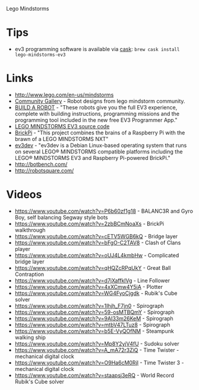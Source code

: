 Lego Mindstorms

# Tips

- ev3 programming software is available via [cask](https://github.com/caskroom/homebrew-cask/blob/master/Casks/lego-mindstorms-ev3.rb): `brew cask install lego-mindstorms-ev3`

# Links

- <http://www.lego.com/en-us/mindstorms>
- [Community Gallery](http://www.us.lego.com/en-us/mindstorms/gallery) - Robot designs from lego mindstorm community.
- [BUILD A ROBOT](http://www.lego.com/en-us/mindstorms/build-a-robot) - "These robots give you the full EV3 experience, complete with building instructions, programming missions and the programming tool included in the new free EV3 Programmer App."
- [LEGO MINDSTORMS EV3 source code](https://github.com/mindboards/ev3sources)
- [BrickPi](https://github.com/DexterInd/BrickPi) - "This project combines the brains of a Raspberry Pi with the brawn of a LEGO MINDSTORMS NXT"
- [ev3dev](http://www.ev3dev.org/) - "ev3dev is a Debian Linux-based operating system that runs on several LEGO® MINDSTORMS compatible platforms including the LEGO® MINDSTORMS EV3 and Raspberry Pi-powered BrickPi."
- <http://botbench.com/>
- <http://robotsquare.com/>

# Videos

- <https://www.youtube.com/watch?v=P6b60zf1g18> - BALANC3R and Gyro Boy, self balancing Segway style bots
- <https://www.youtube.com/watch?v=2zbBCmNoaXs> - BrickPi walkthrough
- <https://www.youtube.com/watch?v=cETV5WGB6kQ> - Bridge layer
- <https://www.youtube.com/watch?v=bFgO-C2TAV8> - Clash of Clans player
- <https://www.youtube.com/watch?v=oUJ4L4kmbHw> - Complicated bridge layer
- <https://www.youtube.com/watch?v=qHQZcRPqUkY> - Great Ball Contraption
- <https://www.youtube.com/watch?v=d7jXaffklVg> - Line Follower
- <https://www.youtube.com/watch?v=4xXCmw4Y5iA> - Plotter
- <https://www.youtube.com/watch?v=WG4FyoCjgdk> - Rubik's Cube solver
- <https://www.youtube.com/watch?v=1Ihjh_F7jn0> - Spirograph
- <https://www.youtube.com/watch?v=59-osMTBQmY> - Spirograph
- <https://www.youtube.com/watch?v=9AI33m26KeM> - Spirograph
- <https://www.youtube.com/watch?v=mtbV47LTuz8> - Spirograph
- <https://www.youtube.com/watch?v=b5E-VyQOfNM> - Steampunk walking ship
- <https://www.youtube.com/watch?v=Mp8Y2yjV4fU> - Sudoku solver
- <https://www.youtube.com/watch?v=A_mA72r3ZiQ> - Time Twister - mechanical digital clock
- <https://www.youtube.com/watch?v=O9Ha6cM0RjI> - Time Twister 3 - mechanical digital clock
- <https://www.youtube.com/watch?v=staapsj3eRQ> - World Record Rubik's Cube solver
